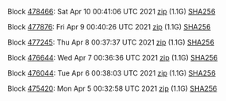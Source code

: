 Block [478466](https://testnet-insight.dashevo.org/insight/block/0000006961cca272974faf1d96fea962cef6d8d1d06e2d359ceb9b25144a3b96): Sat Apr 10 00:41:06 UTC 2021 [zip](https://dash-bootstrap.ams3.digitaloceanspaces.com/testnet/2021-04-10/bootstrap.dat.zip) (1.1G) [SHA256](https://dash-bootstrap.ams3.digitaloceanspaces.com/testnet/2021-04-10/sha256.txt)

Block [477876](https://testnet-insight.dashevo.org/insight/block/000001ec54a3ca500e2ebba5ed178a879ade22ed9762e059d2e41412805d12ca): Fri Apr  9 00:40:26 UTC 2021 [zip](https://dash-bootstrap.ams3.digitaloceanspaces.com/testnet/2021-04-09/bootstrap.dat.zip) (1.1G) [SHA256](https://dash-bootstrap.ams3.digitaloceanspaces.com/testnet/2021-04-09/sha256.txt)

Block [477245](https://testnet-insight.dashevo.org/insight/block/00000005ed28452678f1adefbbf062d5e7ed1c6e6b421a7ccf7dc54cda7f7ac4): Thu Apr  8 00:37:37 UTC 2021 [zip](https://dash-bootstrap.ams3.digitaloceanspaces.com/testnet/2021-04-08/bootstrap.dat.zip) (1.1G) [SHA256](https://dash-bootstrap.ams3.digitaloceanspaces.com/testnet/2021-04-08/sha256.txt)

Block [476644](https://testnet-insight.dashevo.org/insight/block/000001b180db83129d03fae87678b920a3207b8d29a2a25ec945a78384a55cbf): Wed Apr  7 00:36:36 UTC 2021 [zip](https://dash-bootstrap.ams3.digitaloceanspaces.com/testnet/2021-04-07/bootstrap.dat.zip) (1.1G) [SHA256](https://dash-bootstrap.ams3.digitaloceanspaces.com/testnet/2021-04-07/sha256.txt)

Block [476044](https://testnet-insight.dashevo.org/insight/block/000001aeddf58dad1f8d6f6c4b8e06dc3d4bbd1bfcdc68faa0a812a9a31e368d): Tue Apr  6 00:38:03 UTC 2021 [zip](https://dash-bootstrap.ams3.digitaloceanspaces.com/testnet/2021-04-06/bootstrap.dat.zip) (1.1G) [SHA256](https://dash-bootstrap.ams3.digitaloceanspaces.com/testnet/2021-04-06/sha256.txt)

Block [475420](https://testnet-insight.dashevo.org/insight/block/000001b5568b6a973cbd9d2bb4d42b46f4a85dc4e610fd3bb490b85b76356fad): Mon Apr  5 00:32:58 UTC 2021 [zip](https://dash-bootstrap.ams3.digitaloceanspaces.com/testnet/2021-04-05/bootstrap.dat.zip) (1.1G) [SHA256](https://dash-bootstrap.ams3.digitaloceanspaces.com/testnet/2021-04-05/sha256.txt)
